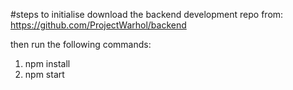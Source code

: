 #steps to initialise
download the backend development repo from:
https://github.com/ProjectWarhol/backend

then run the following commands:
1. npm install
2. npm start
